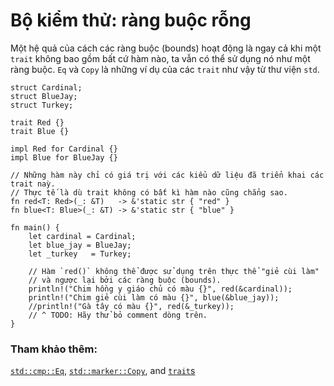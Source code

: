 # Bộ kiểm thử: ràng buộc rỗng

Một hệ quả của cách các ràng buộc (bounds) hoạt động là ngay cả khi một `trait` 
không bao gồm bất cứ hàm nào, ta vẫn có thể sử dụng nó như một ràng buộc. 
`Eq` và `Copy` là những ví dụ của các `trait` như vậy từ thư viện `std`.

```rust,editable
struct Cardinal;
struct BlueJay;
struct Turkey;

trait Red {}
trait Blue {}

impl Red for Cardinal {}
impl Blue for BlueJay {}

// Những hàm này chỉ có giá trị với các kiểu dữ liệu đã triển khai các trait naỳ.
// Thực tế là dù trait không có bất kì hàm nào cũng chẳng sao.
fn red<T: Red>(_: &T)   -> &'static str { "red" }
fn blue<T: Blue>(_: &T) -> &'static str { "blue" }

fn main() {
    let cardinal = Cardinal;
    let blue_jay = BlueJay;
    let _turkey   = Turkey;

    // Hàm `red()` không thể được sử dụng trên thực thể "giẻ cùi làm"
    // và ngược lại bởi các ràng buộc (bounds).
    println!("Chim hồng y giáo chủ có màu {}", red(&cardinal));
    println!("Chim giẻ cùi làm có màu {}", blue(&blue_jay));
    //println!("Gà tây có màu {}", red(&_turkey));
    // ^ TODO: Hãy thử bỏ comment dòng trên.
}
```

### Tham khảo thêm:

[`std::cmp::Eq`][eq], [`std::marker::Copy`][copy], and [`trait`s][traits]

[eq]: https://doc.rust-lang.org/std/cmp/trait.Eq.html
[copy]: https://doc.rust-lang.org/std/marker/trait.Copy.html
[traits]: ../../trait.md

